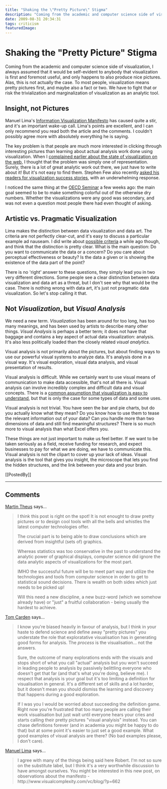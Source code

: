 ```yaml
---
title: "Shaking the \"Pretty Picture\" Stigma"
description: "Coming from the academic and computer science side of visualization, I always assumed that it would be self-evident to anybody that visualization is first and foremost useful, and only happens to also produce nice pictures. Alas, this is not actually the case. To most people, visualization means pretty pictures first, and maybe also a fact or two. We have to fight that or risk the trivialization and marginalization of visualization as an analytic tool."
date: 2009-08-31 20:34:31
tags: criticism
featuredImage: 
---
```


# Shaking the "Pretty Picture" Stigma

Coming from the academic and computer science side of visualization, I always assumed that it would be self-evident to anybody that visualization is first and foremost useful, and only happens to also produce nice pictures. Alas, this is not actually the case. To most people, visualization means pretty pictures first, and maybe also a fact or two. We have to fight that or risk the trivialization and marginalization of visualization as an analytic tool.

## Insight, not Pictures

Manuel Lima's <a href="http://www.visualcomplexity.com/vc/blog/?p=644">Information Visualization Manifesto</a> has caused quite a stir, and it's an important wake-up call. Lima's points are excellent, and I can only recommend you read both the article and the comments. I couldn't possibly agree more with absolutely everything he is saying.

The key problem is that people are much more interested in clicking through interesting pictures than learning about actual analysis work done using visualization. When I <a href="/blog/2009/a-better-vis-web-community">complained earlier about the state of visualization on the web</a>, I thought that the problem was simply one of representation. Surely, there is a lot of great analytic work out there, we just have to write about it! But it's not easy to find them. Stephen Few also recently <a href="http://www.perceptualedge.com/blog/?p=601">asked his readers for visualization success stories</a>, with an underwhelming response.

I noticed the same thing at the <a href="/blog/2009/oecd-seminar-turning-statistics-into-knowledge.html">OECD Seminar</a> a few weeks ago: the main goal seemed to be to make something colorful out of the otherwise dry numbers. Whether the visualizations were any good was secondary, and was not even a question most people there had even thought of asking.

## Artistic vs. Pragmatic Visualization

Lima makes the distinction between data visualization and data art. The criteria are not perfectly clear-cut, and it's easy to discuss a particular example ad nauseam. I did write about <a href="/blog/2007/tale-of-two-types#a-tale-of-two-types-of-visualization-and-much-confusion">possible criteria</a> a while ago though, and think that the distinction is pretty clear. What is the main question: Do you want to communicate the data or a concern? Do you care about perceptual effectiveness or beauty? Is the data a given or is showing the existence of the data part of the point?

There is no 'right' answer to these questions, they simply lead you in two very different directions. Some people see a clear distinction between data visualization and data art as a threat, but I don't see why that would be the case. There is nothing wrong with data art, it's just not pragmatic data visualization. So let's stop calling it that.

## Not <em>Visualization</em>, but <em>Visual Analysis</em>

We need a new term. <em>Visualization</em> has been around for too long, has too many meanings, and has been used by artists to describe many other things. <em>Visual Analysis</em> is perhaps a better term; it does not have that baggage and contains a key aspect of actual data visualization: analysis. It's also less politically loaded than the closely related <em>visual analytics</em>.

Visual analysis is not primarily about the pictures, but about finding ways to use our powerful visual systems to analyze data. It's analysis done in a visual way. It's visual exploration, visual data analysis, and visual presentation of results.

Visual analysis is difficult. While we certainly want to use visual means of communication to make data accessible, that's not all there is. Visual analysis can involve incredibly complex and difficult data and visual concepts. There is a <a href="http://www.datavisualization.ch/articles/data-visualization-is-a-tool-too">common assumption that visualization is easy to understand</a>, but that is only the case for some types of data and some uses.

Visual analysis is not trivial. You have seen the bar and pie charts, but do you actually know what they mean? Do you know how to use them to tease the relevant information out of your data? Can you handle more than two dimensions of data and still find meaningful structures? There is so much more to visual analysis than what Excel offers you.

These things are not just important to make us feel better. If we want to be taken seriously as a field, receive funding for research, and expect businesses to pay for what we are doing, we have to communicate this. Visual analysis is not the clipart to cover up your lack of ideas. Visual analysis is the tool that gives you insight, the microscope that lets you find the hidden structures, and the link between your data and your brain.

[[PostedBy]]

<aside class="comments">

---
## Comments

<a href="http://www.theusRus.de" rel="nofollow noopener" target="_blank">Martin Theus</a> says…
>	<p>I think this post is right on the spot! It is not enought to draw pretty pictures or to design cool tools with all the bells and whistles the latest computer technologies offer.</p>
>	<p>The crucial part is to being able to draw conclusions which are derived from insightful (sets of) graphics.</p>
>	<p>Whereas statistics was too conservative in the past to understand the analytic power of graphical displays, computer science did ignore the data analytic aspects of visualizations for the most part.</p>
>	<p>IMHO the successful future will be to meet part way and utilize the technologies and tools from computer science in order to get to statistical sound decisions. There is wealth on both sides which just needs to be picked up!</p>
>	<p>Will this need a new discipline, a new buzz-word (which we somehow already have) or "just" a fruitful collaboration - being usually the hardest to achieve.</p>

<a href="http://www.tom-carden.co.uk" rel="nofollow noopener" target="_blank">Tom Carden</a> says…
>	<p>I know you're biased heavily in favour of analysis, but I think in your haste to defend science and define away "pretty pictures" you understate the role that exploratative visualisation has in generating good forms for analysis. The <em>process</em> is the visualisation... not the answers.</p>
>	<p>Sure, the outcome of many explorations ends with the visuals and stops short of what you call "actual" analysis but you won't succeed in leading people to analysis by passively belittling everyone who doesn't get that far (and that's what you're doing, believe me). I respect that analysis is your goal but it's too limiting a definition for visualisation in general. It's a different set of skills and a lot harder, but it doesn't mean you should dismiss the learning and discovery that happens during a good exploration.</p>
>	<p>If I was you I would be worried about succeeding the definition game. Right now you're frustrated that too many people are calling their work visualisation but just wait until everyone hears your cries and starts calling their pretty pictures "visual analyisis" instead. You can chase definitions forever (and in academia you might be happy to do that) but at some point it's easier to just set a good example. What good examples of visual analysis are there? (No bad examples please, I don't care).</p>

<a href="http://www.visualcomplexity.com" rel="nofollow noopener" target="_blank">Manuel Lima</a> says…
>	<p>I agree with many of the things being said here Robert. I'm not so sure on the substitute label, but I think it's a very worthwhile discussion to have amongst ourselves. You might be interested in this new post, on observations about the manifesto - http://www.visualcomplexity.com/vc/blog/?p=662</p>

</aside>

